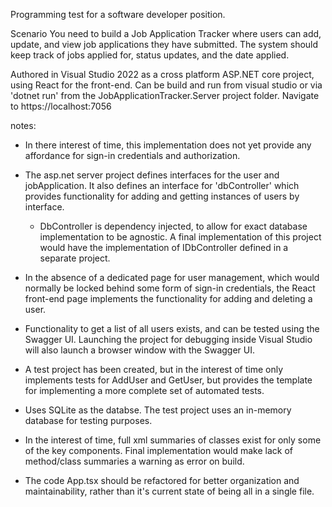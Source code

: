 Programming test for a software developer position.

Scenario
You need to build a Job Application Tracker where users can add, update, and view job applications they have submitted. The system should keep track of jobs applied for, status updates, and the date applied.

Authored in Visual Studio 2022 as a cross platform ASP.NET core project, using React for the front-end.
Can be build and run from visual studio or via 'dotnet run' from the JobApplicationTracker.Server project folder.
Navigate to https://localhost:7056

notes:
- In there interest of time, this implementation does not yet provide any affordance for sign-in credentials and authorization.
- The asp.net server project defines interfaces for the user and jobApplication. It also defines an interface for 'dbController' which provides functionality for adding and getting instances of users by interface.
  - DbController is dependency injected, to allow for exact database implementation to be agnostic. A final implementation of this project would have the implementation of IDbController defined in a separate project.
- In the absence of a dedicated page for user management, which would normally be locked behind some form of sign-in credentials, the React front-end page implements the functionality for adding and deleting a user.
- Functionality to get a list of all users exists, and can be tested using the Swagger UI. Launching the project for debugging inside Visual Studio will also launch a browser window with the Swagger UI.
- A test project has been created, but in the interest of time only implements tests for AddUser and GetUser, but provides the template for implementing a more complete set of automated tests.

- Uses SQLite as the databse. The test project uses an in-memory database for testing purposes.

- In the interest of time, full xml summaries of classes exist for only some of the key components. Final implementation would make lack of method/class summaries a warning as error on build.

- The code App.tsx should be refactored for better organization and maintainability, rather than it's current state of being all in a single file.
